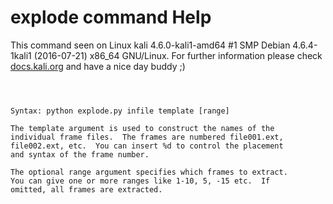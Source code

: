 # explode command Help

 This command seen on Linux kali 4.6.0-kali1-amd64 #1 SMP Debian 4.6.4-1kali1 (2016-07-21) x86_64 GNU/Linux. For further information please check [docs.kali.org](docs.kali.org) and have a nice day buddy ;) 

~~~



Syntax: python explode.py infile template [range]

The template argument is used to construct the names of the
individual frame files.  The frames are numbered file001.ext,
file002.ext, etc.  You can insert %d to control the placement
and syntax of the frame number.

The optional range argument specifies which frames to extract.
You can give one or more ranges like 1-10, 5, -15 etc.  If
omitted, all frames are extracted.

~~~

